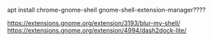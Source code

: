apt install chrome-gnome-shell
gnome-shell-extension-manager????

https://extensions.gnome.org/extension/3193/blur-my-shell/
https://extensions.gnome.org/extension/4994/dash2dock-lite/

